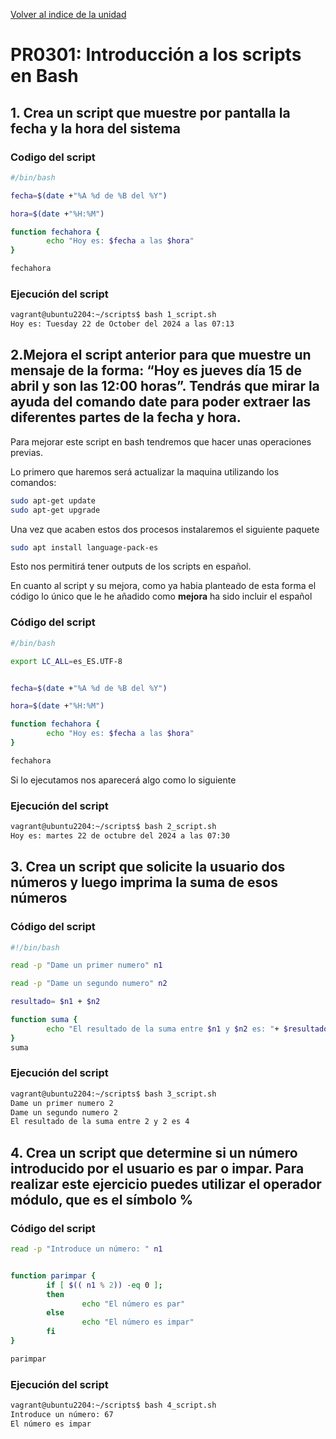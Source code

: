 [Volver al indice de la unidad](../../index.md)

# PR0301: Introducción a los scripts en Bash

## 1. Crea un script que muestre por pantalla la fecha y la hora del sistema

### Codigo del script

```bash
#/bin/bash

fecha=$(date +"%A %d de %B del %Y")

hora=$(date +"%H:%M")

function fechahora {
        echo "Hoy es: $fecha a las $hora"
}

fechahora

```

### Ejecución del script

```bash
vagrant@ubuntu2204:~/scripts$ bash 1_script.sh
Hoy es: Tuesday 22 de October del 2024 a las 07:13
```


## 2.Mejora el script anterior para que muestre un mensaje de la forma: “Hoy es jueves día 15 de abril y son las 12:00 horas”. Tendrás que mirar la ayuda del comando date para poder extraer las diferentes partes de la fecha y hora.

Para mejorar este script en bash tendremos que hacer unas operaciones previas.

Lo primero que haremos será actualizar la maquina utilizando los comandos:

```bash
sudo apt-get update
sudo apt-get upgrade
```

Una vez que acaben estos dos procesos instalaremos el siguiente paquete

```bash
sudo apt install language-pack-es
```

Esto nos permitirá tener outputs de los scripts en español.

En cuanto al script y su mejora, como ya habia planteado de esta forma el código lo único que le he añadido como **mejora** ha sido incluir el español

### Código del script

```bash
#/bin/bash

export LC_ALL=es_ES.UTF-8


fecha=$(date +"%A %d de %B del %Y")

hora=$(date +"%H:%M")

function fechahora {
        echo "Hoy es: $fecha a las $hora"
}

fechahora

```

Si lo ejecutamos nos aparecerá algo como lo siguiente

### Ejecución del script

```bash
vagrant@ubuntu2204:~/scripts$ bash 2_script.sh
Hoy es: martes 22 de octubre del 2024 a las 07:30
```

## 3. Crea un script que solicite la usuario dos números y luego imprima la suma de esos números

### Código del script

```bash
#!/bin/bash

read -p "Dame un primer numero" n1

read -p "Dame un segundo numero" n2

resultado= $n1 + $n2

function suma {
        echo "El resultado de la suma entre $n1 y $n2 es: "+ $resultado;
}
suma
```

### Ejecución del script

```bash
vagrant@ubuntu2204:~/scripts$ bash 3_script.sh
Dame un primer numero 2
Dame un segundo numero 2
El resultado de la suma entre 2 y 2 es 4
```

## 4. Crea un script que determine si un número introducido por el usuario es par o impar. Para realizar este ejercicio puedes utilizar el operador módulo, que es el símbolo %

### Código del script

```bash
read -p "Introduce un número: " n1


function parimpar {
        if [ $(( n1 % 2)) -eq 0 ];
        then
                echo "El número es par"
        else
                echo "El número es impar"
        fi
}

parimpar

```

### Ejecución del script

```bash
vagrant@ubuntu2204:~/scripts$ bash 4_script.sh 
Introduce un número: 67
El número es impar
```


